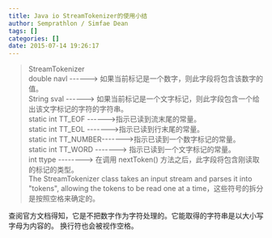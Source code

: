 ```yaml
---
title: Java io StreamTokenizer的使用小结
author: Semprathlon / Simfae Dean
tags: []
categories: []
date: 2015-07-14 19:26:17
---
```

> StreamTokenizer   
> double  navl  ------>  如果当前标记是一个数字，则此字段将包含该数字的值。   
> String sval ------>  如果当前标记是一个文字标记，则此字段包含一个给出该文字标记的字符的字符串。   
> static int TT_EOF ------>指示已读到流末尾的常量。   
> static int  TT_EOL ------->指示已读到行末尾的常量。   
> static int TT_NUMBER------->指示已读到一个数字标记的常量。   
> static int TT_WORD -------> 指示已读到一个文字标记的常量。   
> int ttype  --------> 在调用 nextToken() 方法之后，此字段将包含刚读取的标记的类型。   
> The StreamTokenizer class takes an input stream and parses it into "tokens", allowing the tokens to be read one at a time，这些符号的拆分是按照空格来确定的。   

查阅官方文档得知，它是不把数字作为字符处理的。它能取得的字符串是以大小写字母为内容的。
换行符也会被视作空格。